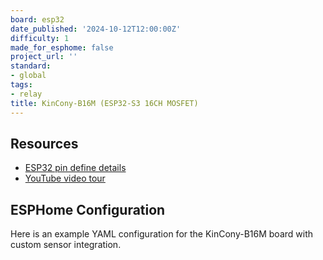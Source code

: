 ```yaml
---
board: esp32
date_published: '2024-10-12T12:00:00Z'
difficulty: 1
made_for_esphome: false
project_url: ''
standard:
- global
tags:
- relay
title: KinCony-B16M (ESP32-S3 16CH MOSFET)
---
```


## Resources

- [ESP32 pin define details](https://www.kincony.com/forum/showthread.php?tid=6781)
- [YouTube video tour](https://youtu.be/yui05vCePmg)

## ESPHome Configuration

Here is an example YAML configuration for the KinCony-B16M board with custom sensor integration.